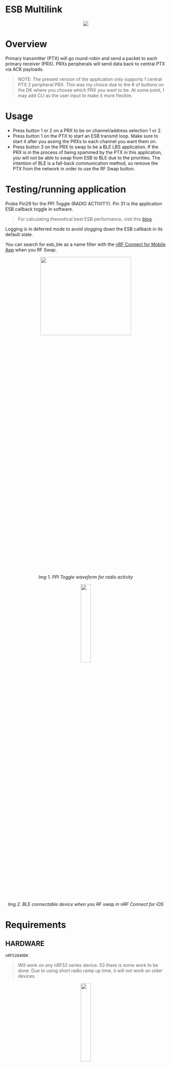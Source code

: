 # ESB Multilink
<p align="center">
  <img src="https://github.com/droidecahedron/esb_multi/assets/63935881/3cf10ea0-b65f-4e2e-9ea2-f58c3166ffaa">
</p>

# Overview
Primary transmitter (PTX) will go round-robin and send a packet to each primary receiver (PRX). PRXs peripherals will send data back to central PTX via ACK payloads.
> NOTE: The present version of the application only supports 1 central PTX 2 peripheral PRX. This was my choice due to the # of buttons on the DK where you choose which PRX you want to be. At some point, I may add CLI as the user input to make it more flexible.

# Usage
- Press button 1 or 2 on a PRX to be on channel/address selection 1 or 2.
- Press button 1 on the PTX to start an ESB transmit loop. Make sure to start it after you assing the PRXs to each channel you want them on.
- Press button 3 on the PRX to swap to be a BLE LBS application. If the PRX is in the process of being spammed by the PTX in this application, you will not be able to swap from ESB to BLE due to the priorities. The intention of BLE is a fall-back communication method, so remove the PTX from the network in order to use the RF Swap button.

# Testing/running application
Probe Pin29 for the PPI Toggle (RADIO ACTIVITY). Pin 31 is the application ESB callback toggle in software.

> For calculating theoretical best ESB performance, visit this [blog](https://devzone.nordicsemi.com/nordic/nordic-blog/b/blog/posts/intro-to-shockburstenhanced-shockburst).

Logging is in deferred mode to avoid slogging down the ESB callback in its default state.

You can search for esb_ble as a name filter with the [nRF Connect for Mobile App](https://www.nordicsemi.com/Products/Development-tools/nrf-connect-for-mobile) when you RF Swap.

<p align="center">
  <img src="https://github.com/droidecahedron/esb_multi/assets/63935881/b66ecdc6-a054-44c3-990f-8c63356a7170" width=75% height=25%>
</p>
<p align="center"><i>Img 1. PPI Toggle waveform for radio activity</i></p>
<p align="center">
  <img src="https://github.com/droidecahedron/esb_multi/assets/63935881/1c215178-7ab8-4a4a-8c41-fad8457cdf4c" width=25% height=25% class="center">
</p>
<p align="center"><i>Img 2. BLE connectable device when you RF swap in nRF Connect for iOS</i></p>



# Requirements
## HARDWARE
`nRF52840DK`
>  Will work on any nRF52 series device. 53 there is some work to be done. Due to using short radio ramp up time, it will not work on older devices.
<p align="center">
  <img src="https://github.com/droidecahedron/nrf-blueberry/assets/63935881/12612a0e-9f81-4431-8b22-f69704248f89" width=25% height=25%>
</p>

## SOFTWARE
`nRF Connect SDK v2.6.0`

### notes
Association: The transmitter and receiver need the same addr, channel, and packet config (e.g. num address bytes, CRC bytes, etc).
> Note: The on-air addresses are composed of a 2-4 byte long base address in addition to a 1 byte prefix address. Note that the nRF5 radio uses an alternating sequence of 0 and 1 as the preamble of the packet. Therefore, for packets to be received correctly, the most significant byte of the base address must not be an alternating sequence of 0 and 1, that is, it must not be 0x55 or 0xAA.

Channel selection: 2Mbps PHY wants a 1MHz channel separating each device. So start from channel 2, and have a channel in between. (1M PHY no lower than ch1, 2M ch2 or higher, ensure enough margin on higher end of channel spectrum close to 2483.5 MHz ISM band edge.)
independent channels are not necessary for this application, but I included it anyway.

changing channel: The module must be in an idle state to call this function. As a PTX, the application must wait for an idle state and as a PRX, the application must stop RX before changing the channel. After changing the channel, operation can be resumed.

Round-trip latency: Realistically you should probably double-ping from the PTX if your response depends on input from the PTX. A data packet, then a second exchange to pick up the ACK data from the PRX. (as a workaround to the fact that you preload ACKs by default)

> TODO:
> Clean up, abstract ESB and IO portion to their own files.
